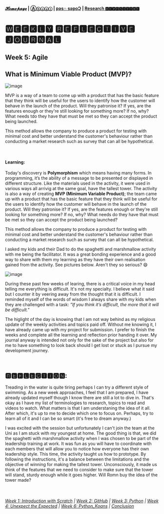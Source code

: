 #### [𝓗𝓸𝓶𝓮𝓹𝓪𝓰𝓮](https://PythITjolly.github.io/)   |  [Ⓐⓑⓞⓤⓣ](https://PythITjolly.github.io/about) | [pǝs∩ sǝpoƆ](https://PythITjolly.github.io/Codes) | [Research 🆁🅴🅿🅾🆂🅸🆃🅾🆁🆈](https://PythITjolly.github.io/journals)

# 🆆🅴🅴🅺🅻🆈 🆁🅴🅵🅻🅴🅲🆃🅸🆅🅴 🅹🅾🆄🆁🅽🅰🅻

## Week 5: Agile

## What is Minimum Viable Product (MVP)?
![image](https://user-images.githubusercontent.com/110364984/187202603-9c153fac-9a00-4f2d-b3f2-204ac092a1e3.png)

MVP is a way of a team to come up with a product that has the basic feature that they think will be useful for the users to identify how the customer will behave in the launch of the product.  Will they patronise it? If yes, are the features enough or they're still looking for something more? If no, why? What needs tdo they have that must be met so they can accept the product being launched.

This method allows the company to produce a product for testing with minimal cost and better understand the customer's behaviour rather than conducting a market research such as survey that can all be hypothetical.

<br>

#### Learning:

Today's discovery is **Polymorphism** which means having many forms.  In programming, it’s the ability of a message to be presented or displayed in different structure. Like the materials used in the activity, it were used in various ways all arrivig at the same goal, have the tallest tower. The activity is also a way of creating **MVP (Minimum Variable Product)**; the team came up with a product that has the basic feature that they think will be useful for the users to identify how the customer will behave in the launch of the product. Will they patronise it? If yes, are the features enough or they're still looking for something more? If no, why? What needs do they have that must be met so they can accept the product being launched?

This method allows the company to produce a product for testing with minimal cost and better understand the customer's behaviour rather than conducting a market research such as survey that can all be hypothetical.

I asked my kids and their Dad to do the spaghetti and marshmallow activity with me being the facilitator.  It was a great bonding experience and a good way to share with them my learning as they have their own realisation gained from the activity.  See pictures below.  Aren't they so serious? 😄

![image](https://user-images.githubusercontent.com/112613788/190305313-6f182826-f46b-42c8-8b10-1014b540370a.png)


During these past few weeks of learing, there is a critical voice in my head telling me everything is difficult. It's not my specialty. I believe what it said but I counter it by veering away from the thought that it is difficult.  I reminded myself of the words of wisdom I always share with my kids when they are challenged with a task: _”If you think it’s difficult, the more that it will be difficult."_

The higlight of the day is knowing that I am not way behind as my religious update of the weekly activities and topics paid off. Without me knowing it, I have already came up with my project for submission.  I prefer to finish the weeks and complete all the learning and reflection prior handing it over.  My journal anyway is intended not only for the sake of the project but also for me to have something to look back should I get lost or stuck as I pursue my development journey.

<br>

## 🆁🅴🅵🅻🅴🅲🆃🅸🅾🅽:

Treading in the water is quite tiring perhaps I can try a different style of swimming. As a new week approaches, I feel that I am prepared, I have already updated myself though I know there are still a lot to dive in.  That's okay as I have my list of terminologies to research, topics to read and videos to watch.  What matters is that I am understaning the idea of it all. After which, it's up to me to decide which one to focus on. Perhaps, try to learn all of it and I can be so smart (it's free to dream anyway.)

I was excited with the session but unfortunately I can't join the team at the Uni as I am stuck with my youngest at home. The good thing is that, we did the spaghetti with marshmallow activity when I was chosen to be part of the leadership training at work.  It was fun as you will have to coordinate with each members that will allow you to notice how everyone has their own leadership style.  This time, the activity taught us how to prototype.  By following the instructions, it's a balance between the limitations and the objective of winning for making the tallest tower.  Unconsciously, it made us think of the features that we need to consider to make sure that the tower will stand, sturdy enough while it goes higher.  Will Romn buy the idea of the tower made?


<br>




###### [Week 1: Introduction with Scratch](https://PythITjolly.github.io/Week1)   | [Week 2: GitHub](https://PythITjolly.github.io/Week2)   | [Week 3: Python](https://PythITjolly.github.io/Week3)   |  [Week 4: Unexpect the Expected](https://PythITjolly.github.io/Week4)   |   [Week 6: Python_Koans](https://PythITjolly.github.io/Week6)   |   [Conclusion](https://PythITjolly.github.io/Conclusion)
